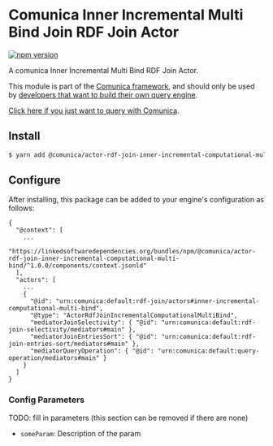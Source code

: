 # Comunica Inner Incremental Multi Bind Join RDF Join Actor

[![npm version](https://badge.fury.io/js/%40comunica%2Factor-rdf-join-inner-incremental-computational-multi-bind.svg)](https://www.npmjs.com/package/@comunica/actor-rdf-join-inner-incremental-multi-bind)

A comunica Inner Incremental Multi Bind RDF Join Actor.

This module is part of the [Comunica framework](https://github.com/comunica/comunica),
and should only be used by [developers that want to build their own query engine](https://comunica.dev/docs/modify/).

[Click here if you just want to query with Comunica](https://comunica.dev/docs/query/).

## Install

```bash
$ yarn add @comunica/actor-rdf-join-inner-incremental-computational-multi-bind
```

## Configure

After installing, this package can be added to your engine's configuration as follows:
```text
{
  "@context": [
    ...
    "https://linkedsoftwaredependencies.org/bundles/npm/@comunica/actor-rdf-join-inner-incremental-computational-multi-bind/^1.0.0/components/context.jsonld"  
  ],
  "actors": [
    ...
    {
      "@id": "urn:comunica:default:rdf-join/actors#inner-incremental-computational-multi-bind",
      "@type": "ActorRdfJoinIncrementalComputationalMultiBind",
      "mediatorJoinSelectivity": { "@id": "urn:comunica:default:rdf-join-selectivity/mediators#main" },
      "mediatorJoinEntriesSort": { "@id": "urn:comunica:default:rdf-join-entries-sort/mediators#main" },
      "mediatorQueryOperation": { "@id": "urn:comunica:default:query-operation/mediators#main" }
    }
  ]
}
```

### Config Parameters

TODO: fill in parameters (this section can be removed if there are none)

* `someParam`: Description of the param
